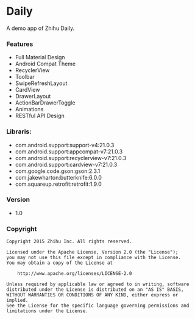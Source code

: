 # Daily
A demo app of Zhihu Daily.

### Features
- Full Material Design
- Android Compat Theme
- RecyclerView 
- Toolbar 
- SwipeRefreshLayout 
- CardView
- DrawerLayout
- ActionBarDrawerToggle
- Animations 
- RESTful API Design

### Libraris:
- com.android.support:support-v4:21.0.3
- com.android.support:appcompat-v7:21.0.3
- com.android.support:recyclerview-v7:21.0.3
- com.android.support:cardview-v7:21.0.3
- com.google.code.gson:gson:2.3.1
- com.jakewharton:butterknife:6.0.0
- com.squareup.retrofit:retrofit:1.9.0

### Version
- 1.0

### Copyright

    Copyright 2015 Zhihu Inc. All rights reserved.

    Licensed under the Apache License, Version 2.0 (the "License");
    you may not use this file except in compliance with the License.
    You may obtain a copy of the License at

        http://www.apache.org/licenses/LICENSE-2.0

    Unless required by applicable law or agreed to in writing, software
    distributed under the License is distributed on an "AS IS" BASIS,
    WITHOUT WARRANTIES OR CONDITIONS OF ANY KIND, either express or implied.
    See the License for the specific language governing permissions and
    limitations under the License.
